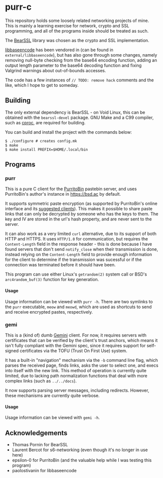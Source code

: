 # purr-c

This repository holds some loosely related networking projects of mine. This is
mainly a learning exercise for network, crypto and SSL programming, and all of
the programs inside should be treated as such.

The [BearSSL](https://www.bearssl.org/) library was chosen as the crypto and SSL
implementation.

[libbaseencode](https://github.com/paolostivanin/libbaseencode) has been
vendored in (can be found in `external/libbaseencode`), but has also gone
through some changes, namely removing null-byte checking from the base64
encoding function, adding an output length parameter to the base64 decoding
function and fixing Valgrind warnings about out-of-bounds accesses.

The code has a few instances of `// TODO: remove hack` comments and the like,
which I hope to get to someday.

## Building

The only external dependency is BearSSL - on Void Linux, this can be obtained
with the `bearssl-devel` package. GNU Make and a C99 compiler, such as
[cproc](https://git.sr.ht/~mcf/cproc), are required for building.

You can build and install the project with the commands below:

```
$ ./configure # creates config.mk
$ make
$ make install PREFIX=$HOME/.local/bin
```

## Programs

### purr

This is a pure C client for the
[PurritoBin](https://github.com/PurritoBin/PurritoBin) pastebin server, and uses
PurritoBin's author's instance in <https://bsd.ac> by default.

It supports symmetric paste encryption (as supported by PurritoBin's online
interface and its [suggested
clients](https://github.com/PurritoBin/PurritoBin/tree/master/clients)). This
makes it possible to share paste links that can only be decrypted by someone who
has the keys to them. The key and IV are stored in the url's hash property, and
are never sent to the server.

It can also work as a very limited `curl` alternative, due to its support of
both HTTP and HTTPS. It uses `HTTP/1.0` for communication, but requires the
`Content-Length` field in the response header - this is done because I have
found servers that don't send `notify_close` when their transmission is done,
instead relying on the `Content-Length` field to provide enough information for
the client to determine if the transmission was sucessful or if the connection
was terminated before it should have been.

This program can use either Linux's `getrandom(2)` system call or BSD's
`arc4random_buf(3)` function for key generation.

#### Usage

Usage information can be viewed with `purr -h`. There are two symlinks to the
`purr` executable, `meow` and `meowd`, which are used as shortcuts to send and
receive encrypted pastes, respectively.

### gemi

This is a (kind of) dumb [Gemini](https://gemini.circumlunar.space/) client. For
now, it requires servers with certificates that can be verified by the client's
trust anchors, which means it isn't fully compliant with the Gemini spec, since
it requires support for self-signed certificates via the TOFU (Trust On First
Use) system.

It has a built-in "navigation" mechanism via the `-b` command line flag, which
parses the received page, finds links, asks the user to select one, and execs
into itself with the new link. This method of operation is currently quite
limited, due to lacking path normalization functions that deal with more complex
links (such as `../../docs`).

It now supports parsing server messages, including redirects. However, these
mechanisms are currently quite verbose.

#### Usage

Usage information can be viewed with `gemi -h`.

## Acknowledgements

- Thomas Pornin for BearSSL
- Laurent Bercot for s6-networking (even though it's no longer in use here)
- epsilon-0 for PurritoBin (and the valuable help while I was testing this
   program)
- paolostivanin for libbaseencode
